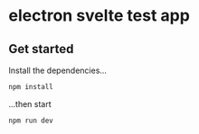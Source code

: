 # electron svelte test app

## Get started

Install the dependencies...

```bash
npm install
```

...then start 

```bash
npm run dev
```
